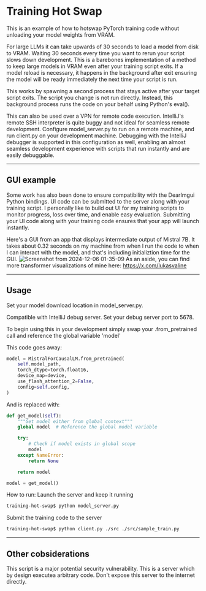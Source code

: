# Training Hot Swap

This is an example of how to hotswap PyTorch training code without unloading your model weights from VRAM.

For large LLMs it can take upwards of 30 seconds to load a model from disk to VRAM. Waiting 30 seconds every time you want to rerun your script slows down development. This is a barebones implementation of a method to keep large models in VRAM even after your training script exits. If a model reload is necessary, it happens in the background after exit ensuring the model will be ready immediately the next time your script is run.

This works by spawning a second process that stays active after your target script exits. The script you change is not run directly. Instead, this background process runs the code on your behalf using Python's eval().

This can also be used over a VPN for remote code execution. IntelliJ's remote SSH interpreter is quite buggy and not ideal for seamless remote development. Configure model_server.py to run on a remote machine, and run client.py on your development machine. Debugging with the IntelliJ debugger is supported in this configuration as well, enabling an almost seamless development experience with scripts that run instantly and are easily debuggable.

---
## GUI example

Some work has also been done to ensure compatibility with the DearImgui Python bindings. UI code can be submitted to the server along with your training script. I personally like to build out UI for my training scripts to monitor progress, loss over time, and enable easy evaluation. Submitting your UI code along with your training code ensures that your app will launch instantly.

Here's a GUI from an app that displays intermediate output of Mistral 7B. It takes about 0.32 seconds on my machine from when I run the code to when I can interact with the model, and that's including initializtion time for the GUI.
![Screenshot from 2024-12-06 01-35-09](https://github.com/user-attachments/assets/fe38bcb0-0a37-4731-a565-9a785f0885b0)
As an aside, you can find more transformer visualizations of mine here: https://x.com/lukasvaline

---
## Usage
Set your model download location in model_server.py.

Compatible with IntelliJ debug server. Set your debug server port to 5678.

To begin using this in your development simply swap your .from_pretrained call and reference the global variable 'model'

This code goes away:
```python
model = MistralForCausalLM.from_pretrained(
    self.model_path,
    torch_dtype=torch.float16,
    device_map=device,
    use_flash_attention_2=False,
    config=self.config,
)
```

And is replaced with:
```python
def get_model(self):
    """Get model either from global context"""
    global model  # Reference the global model variable

    try:
        # Check if model exists in global scope
        model
    except NameError:
        return None

    return model

model = get_model()
```

How to run:
Launch the server and keep it running
```bash
training-hot-swap$ python model_server.py 
```
Submit the training code to the server
```bash
training-hot-swap$ python client.py ./src ./src/sample_train.py
```
---
## Other cobsiderations 

This script is a major potential security vulnerability. This is a server which by design executea arbitrary code. Don't expose this server to the internet directly. 
